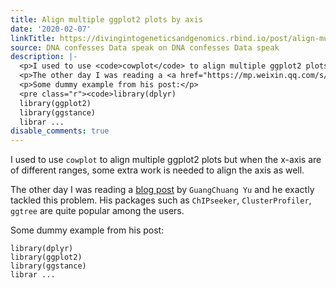 ```yaml
---
title: Align multiple ggplot2 plots by axis
date: '2020-02-07'
linkTitle: https://divingintogeneticsandgenomics.rbind.io/post/align-multiple-ggplot2-plots-by-axis/
source: DNA confesses Data speak on DNA confesses Data speak
description: |-
  <p>I used to use <code>cowplot</code> to align multiple ggplot2 plots but when the x-axis are of different ranges, some extra work is needed to align the axis as well.</p>
  <p>The other day I was reading a <a href="https://mp.weixin.qq.com/s/V1UiR98K6vy00PwkgkTmvA">blog post</a> by <code>GuangChuang Yu</code> and he exactly tackled this problem. His packages such as <code>ChIPseeker</code>, <code>ClusterProfiler</code>, <code>ggtree</code> are quite popular among the users.</p>
  <p>Some dummy example from his post:</p>
  <pre class="r"><code>library(dplyr)
  library(ggplot2)
  library(ggstance)
  librar ...
disable_comments: true
---
```

<p>I used to use <code>cowplot</code> to align multiple ggplot2 plots but when the x-axis are of different ranges, some extra work is needed to align the axis as well.</p>
<p>The other day I was reading a <a href="https://mp.weixin.qq.com/s/V1UiR98K6vy00PwkgkTmvA">blog post</a> by <code>GuangChuang Yu</code> and he exactly tackled this problem. His packages such as <code>ChIPseeker</code>, <code>ClusterProfiler</code>, <code>ggtree</code> are quite popular among the users.</p>
<p>Some dummy example from his post:</p>
<pre class="r"><code>library(dplyr)
library(ggplot2)
library(ggstance)
librar ...